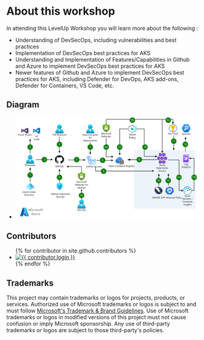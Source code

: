 # About this workshop

In attending this LevelUp Workshop you will learn more about the following :

- Understanding of DevSecOps, including vulnerabilities and best practices
- Implementation of DevSecOps best practices for AKS
- Understanding and Implementation of Features/Capabilities in Github and Azure to implement DevSecOps best practices for AKS
- Newer features of Github and Azure to implement DevSecOps best practices for AKS, including Defender for DevOps, AKS add-ons, Defender for Containers, VS Code, etc.

## Diagram

- ![AKS DevSecOps Architecture](assets/images/module0/aks-devsecops-architecture.png)

## Contributors

<ul class="list-style-none">
{% for contributor in site.github.contributors %}
  <li class="d-inline-block mr-1">
     <a href="{{ contributor.html_url }}"><img src="{{ contributor.avatar_url }}" width="32" height="32" alt="{{ contributor.login }}"/></a>
  </li>
{% endfor %}
</ul>

## Trademarks

This project may contain trademarks or logos for projects, products, or services. Authorized use of Microsoft 
trademarks or logos is subject to and must follow [Microsoft's Trademark & Brand Guidelines](https://www.microsoft.com/en-us/legal/intellectualproperty/trademarks/usage/general). Use of Microsoft trademarks or logos in modified versions of this project must not cause confusion or imply Microsoft sponsorship. Any use of third-party trademarks or logos are subject to those third-party's policies.
